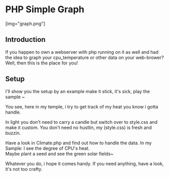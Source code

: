 # PHP Simple Graph
[img="graph.png"]

## Introduction
If you happen to own a webserver with php running on it as well and had the idea to graph your cpu_temperature or other data on your web-brower? Well, then this is the place for you!



## Setup
I'll show you the setup by an example
make it stick, it's sick,
play the sample ~

You see, here in my temple,
i try to get track of my heat
you know i gotta handle.

In light you don't need to carry a candle but switch over to style.css and make it custom.
You don't need no hustlin, my (style.css) is fresh and buzzin.

Have a look in Climate.php and find out how to handle the data.
In my Sample: I see the degree of CPU's heat.  
Maybe plant a seed and see the green solar fields~

Whatever you do, i hope it comes handy. If you need anything, have a look, it's not too crafty.
